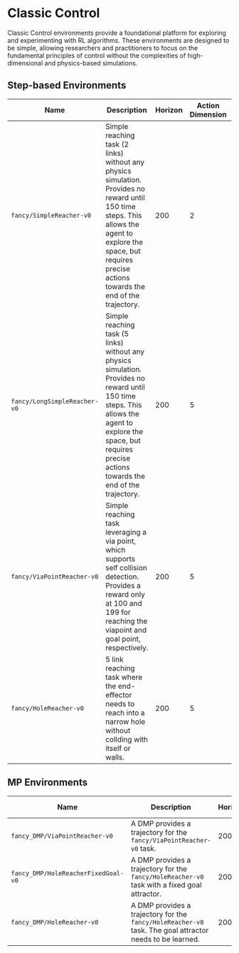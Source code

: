 # Classic Control

Classic Control environments provide a foundational platform for exploring and experimenting with RL algorithms. These environments are designed to be simple, allowing researchers and practitioners to focus on the fundamental principles of control without the complexities of high-dimensional and physics-based simulations.

## Step-based Environments

| Name                         | Description                                                                                                                                                                                                         | Horizon | Action Dimension | Observation Dimension |
| ---------------------------- | ------------------------------------------------------------------------------------------------------------------------------------------------------------------------------------------------------------------- | ------- | ---------------- | --------------------- |
| `fancy/SimpleReacher-v0`     | Simple reaching task (2 links) without any physics simulation. Provides no reward until 150 time steps. This allows the agent to explore the space, but requires precise actions towards the end of the trajectory. | 200     | 2                | 9                     |
| `fancy/LongSimpleReacher-v0` | Simple reaching task (5 links) without any physics simulation. Provides no reward until 150 time steps. This allows the agent to explore the space, but requires precise actions towards the end of the trajectory. | 200     | 5                | 18                    |
| `fancy/ViaPointReacher-v0`   | Simple reaching task leveraging a via point, which supports self collision detection. Provides a reward only at 100 and 199 for reaching the viapoint and goal point, respectively.                                 | 200     | 5                | 18                    |
| `fancy/HoleReacher-v0`       | 5 link reaching task where the end-effector needs to reach into a narrow hole without collding with itself or walls.                                                                                                | 200     | 5                | 18                    |

## MP Environments

| Name                                | Description                                                                                              | Horizon | Action Dimension | Context Dimension |
| ----------------------------------- | -------------------------------------------------------------------------------------------------------- | ------- | ---------------- | ----------------- |
| `fancy_DMP/ViaPointReacher-v0`      | A DMP provides a trajectory for the `fancy/ViaPointReacher-v0` task.                                     | 200     | 25               |
| `fancy_DMP/HoleReacherFixedGoal-v0` | A DMP provides a trajectory for the `fancy/HoleReacher-v0` task with a fixed goal attractor.             | 200     | 25               |
| `fancy_DMP/HoleReacher-v0`          | A DMP provides a trajectory for the `fancy/HoleReacher-v0` task. The goal attractor needs to be learned. | 200     | 30               |

[//]: |`fancy/HoleReacherProMPP-v0`|
